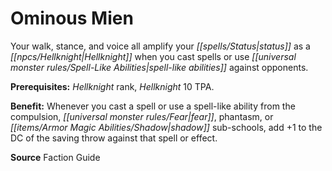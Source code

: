 ﻿---
cssclass: [feats]

---
# Ominous Mien

Your walk, stance, and voice all amplify your _[[spells/Status|status]]_ as a _[[npcs/Hellknight|Hellknight]]_ when you cast spells or use _[[universal monster rules/Spell-Like Abilities|spell-like abilities]]_ against opponents.

**Prerequisites:** _Hellknight_ rank, _Hellknight_ 10 TPA.

**Benefit:** Whenever you cast a spell or use a spell-like ability from the compulsion, _[[universal monster rules/Fear|fear]]_, phantasm, or _[[items/Armor Magic Abilities/Shadow|shadow]]_ sub-schools, add +1 to the DC of the saving throw against that spell or effect.

**Source** Faction Guide